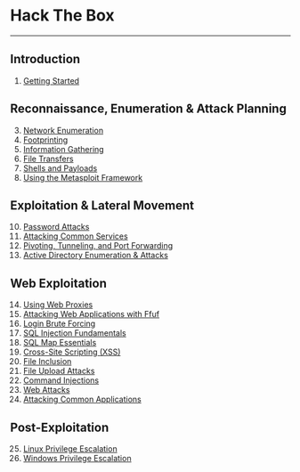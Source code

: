 # Hack The Box
***

## Introduction
1. [Getting Started](https://github.com/Parker-Brother/HackTheBoxCheatSheets/blob/main/Getting%20Started.md)

## Reconnaissance, Enumeration & Attack Planning
3. [Network Enumeration](https://github.com/Parker-Brother/HackTheBoxCheatSheets/blob/main/3.%20Network%20Enumeration.md)
4. [Footprinting](https://github.com/Parker-Brother/HackTheBoxCheatSheets/blob/main/4.%20Footprinting.md)
5. [Information Gathering](https://github.com/Parker-Brother/HackTheBoxCheatSheets/blob/main/5.%20Information%20Gathering.md)
7. [File Transfers](https://github.com/Parker-Brother/HackTheBoxCheatSheets/blob/main/7.%20File%20Transfers.md)
8. [Shells and Payloads](https://github.com/Parker-Brother/HackTheBoxCheatSheets/blob/main/8.%20Shells%20and%20Payloads.md)
9. [Using the Metasploit Framework](https://github.com/Parker-Brother/HackTheBoxCheatSheets/blob/main/9.%20Using%20the%20Metasploit%20Framework.md)

## Exploitation & Lateral Movement
10. [Password Attacks]()
11. [Attacking Common Services]()
12. [Pivoting, Tunneling, and Port Forwarding]()
13. [Active Directory Enumeration & Attacks]()

## Web Exploitation
14. [Using Web Proxies]()
15. [Attacking Web Applications with Ffuf]()
16. [Login Brute Forcing]()
17. [SQL Injection Fundamentals]()
18. [SQL Map Essentials]()
19. [Cross-Site Scripting (XSS)]()
20. [File Inclusion]()
21. [File Upload Attacks]()
22. [Command Injections]()
23. [Web Attacks]()
24. [Attacking Common Applications]()

## Post-Exploitation
25. [Linux Privilege Escalation]()
26. [Windows Privilege Escalation]()
